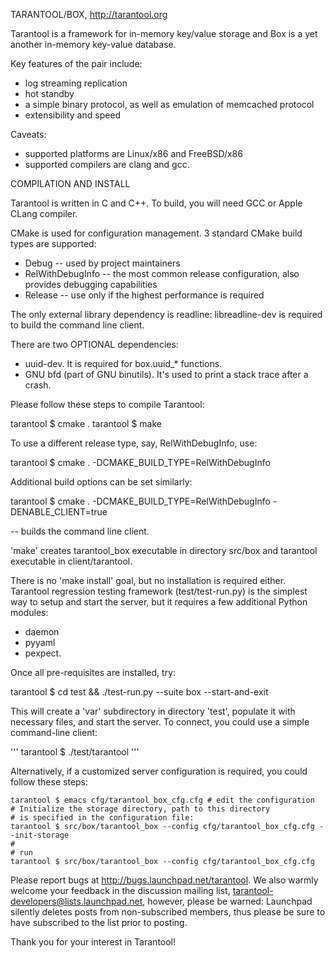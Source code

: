 TARANTOOL/BOX, http://tarantool.org

Tarantool is a framework for in-memory key/value storage and
Box is a yet another in-memory key-value database.

Key features of the pair include:
 * log streaming replication
 * hot standby
 * a simple binary protocol, as well as emulation of memcached
   protocol
 * extensibility and speed

Caveats:
 * supported platforms are Linux/x86 and FreeBSD/x86
 * supported compilers are clang and gcc.

COMPILATION AND INSTALL

Tarantool is written in C and C++.
To build, you will need GCC or Apple CLang compiler.

CMake is used for configuration management.
3 standard CMake build types are supported:
 * Debug -- used by project maintainers
 * RelWithDebugInfo -- the most common release configuration,
 also provides debugging capabilities
 * Release -- use only if the highest performance is required

The only external library dependency is readline: libreadline-dev
is required to build the command line client.

There are two OPTIONAL dependencies: 
- uuid-dev. It is required for box.uuid_* functions.
- GNU bfd (part of GNU binutils). It's used to print 
a stack trace after a crash.

Please follow these steps to compile Tarantool:

tarantool $ cmake .
tarantool $ make

To use a different release type, say, RelWithDebugInfo, use:

tarantool $ cmake . -DCMAKE_BUILD_TYPE=RelWithDebugInfo

Additional build options can be set similarly:

tarantool $ cmake . -DCMAKE_BUILD_TYPE=RelWithDebugInfo -DENABLE_CLIENT=true

-- builds the command line client.

'make' creates tarantool_box executable in directory
src/box and tarantool executable in client/tarantool.

There is no 'make install' goal, but no installation
is required either.
Tarantool regression testing framework (test/test-run.py) is the
simplest way to setup and start the server, but it requires a few
additional Python modules:
 * daemon
 * pyyaml
 * pexpect.

Once all pre-requisites are installed, try:

tarantool $ cd test && ./test-run.py --suite box --start-and-exit

This will create a 'var' subdirectory in directory 'test',
populate it with necessary files, and
start the server. To connect, you could use
a simple command-line client:

'''
tarantool $ ./test/tarantool
'''

Alternatively, if a customized server configuration is required,
you could follow these steps:

```
tarantool $ emacs cfg/tarantool_box_cfg.cfg # edit the configuration
# Initialize the storage directory, path to this directory
# is specified in the configuration file:
tarantool $ src/box/tarantool_box --config cfg/tarantool_box_cfg.cfg --init-storage
#
# run
tarantool $ src/box/tarantool_box --config cfg/tarantool_box_cfg.cfg
```

Please report bugs at http://bugs.launchpad.net/tarantool.
We also warmly welcome your feedback in the discussion mailing
list, tarantool-developers@lists.launchpad.net, however, please be
warned: Launchpad silently deletes posts from non-subscribed
members, thus please be sure to have subscribed to the list prior
to posting.

Thank you for your interest in Tarantool!

